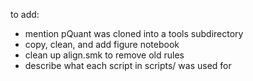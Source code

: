 to add:

- mention pQuant was cloned into a tools subdirectory
- copy, clean, and add figure notebook
- clean up align.smk to remove old rules
- describe what each script in scripts/ was used for
